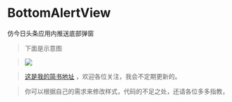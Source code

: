 # BottomAlertView
仿今日头条应用内推送底部弹窗
> 下面是示意图

> ![](https://github.com/ZYiDa/BottomAlertView/raw/master/shili.gif)


> [这是我的简书地址](http://www.jianshu.com/u/cd395981b31d "谢谢访问")  ，欢迎各位关注，我会不定期更新的。

> 你可以根据自己的需求来修改样式，代码的不足之处，还请各位多多指教，
